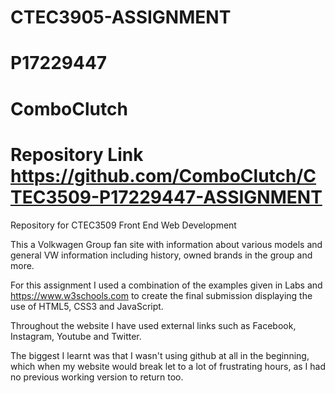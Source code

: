 # CTEC3905-ASSIGNMENT
# P17229447
# ComboClutch
# Repository Link https://github.com/ComboClutch/CTEC3509-P17229447-ASSIGNMENT

Repository for CTEC3509 Front End Web Development

This a Volkwagen Group fan site with information about various models
and general VW information including history, owned brands in the group and more.

For this assignment I used a combination of the examples given in Labs and https://www.w3schools.com to create the final submission displaying the use of HTML5, CSS3 and JavaScript.

Throughout the website I have used external links such as Facebook, Instagram, Youtube and Twitter.

The biggest I learnt was that I wasn't using github at all in the beginning, which when my website would break let to a lot of frustrating hours, as I had no previous working version to return too. 
